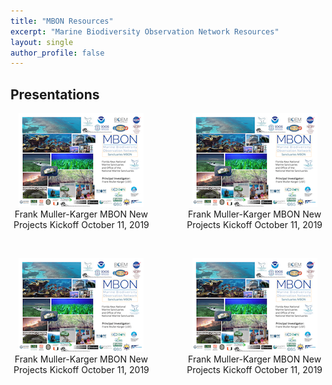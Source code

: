 ```yaml
---
title: "MBON Resources"
excerpt: "Marine Biodiversity Observation Network Resources"
layout: single
author_profile: false
---
```

## Presentations

<div style="width:45%; float:left; text-align:center;">
<img src="/images/mbon_fmk_20191011.png">
Frank Muller-Karger  
MBON New Projects Kickoff 
October 11, 2019

</div>

<div style="width:45%; float:right; text-align:center;">
<img src="/images/mbon_fmk_20191011.png">
Frank Muller-Karger  
MBON New Projects Kickoff 
October 11, 2019

</div>
<div style="clear: both;"></div>
<p>&nbsp;</p>
<div style="width:45%; float:left; text-align:center;">
<img src="/images/mbon_fmk_20191011.png">
Frank Muller-Karger  
MBON New Projects Kickoff 
October 11, 2019

</div>

<div style="width:45%; float:right; text-align:center;">
<img src="/images/mbon_fmk_20191011.png">
Frank Muller-Karger  
MBON New Projects Kickoff 
October 11, 2019

</div>
